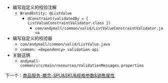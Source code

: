 - 编写自定义的校验注解
	- `BrandEntity: @ListValue`
		-  `@Constraint(validatedBy = { ListValueConstraintValidator.class })`
			- `com/andymall/common/valid/ListValueConstraintValidator.java`
- 编写自定义的校验器
	- `com/andymall/common/valid/ListValue.java`
	- `common: <dependency> validation-api`
- 关联这俩
	- `andymall-common/src/main/resources/ValidationMessages.properties`

下一个：[商品服务-概念-SPU&SKU&规格参数&销售属性](商品服务-概念-SPU&SKU&规格参数&销售属性.md)